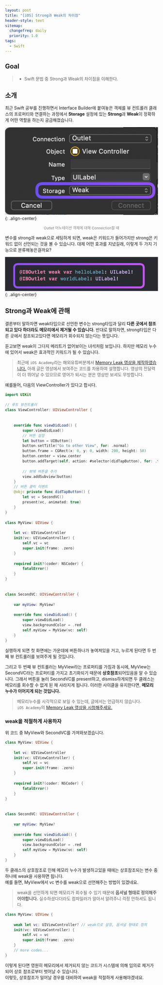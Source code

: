 ```yaml
---
layout: post
title: "[iOS] Strong과 Weak의 차이점"
header-style: text
sitemap:
  changefreq: daily
  priority: 1.0
tags:
  - Swift
---
```


## Goal

> - Swift 문법 중 Strong과 Weak의 차이점을 이해한다.

## 소개

최근 Swift 공부를 진행하면서 Interface Builder에 붙여놓은 객체를 뷰 컨트롤러 클래스의 프로퍼티와 연결하는 과정에서 **Storage** 설정에 있는 **Strong**과 **Weak**이 정확하게 어떤 역할을 하는지 궁금해졌습니다.

![connection](/img/in-post/iOS/StrongWeak/connection.png){: .align-center}

<div align="center" style="color: gray;font-size: 12px">Outlet 어노테이션 객체에 대해 Connection할 때</div>
<!-- FIXME: 캡션을 넣는 법을 몰라서 이렇게 넣음 -->

변수를 strong과 weak으로 세팅하게 되면, weak은 키워드가 들어가지만 strong은 키워드 없이 선언되는 것을 볼 수 있습니다.
대체 어떤 효과를 지녔길래, 이렇게 두 가지 기능으로 분류해놓은걸까요?

![connection](/img/in-post/iOS/StrongWeak/variables.png){: .align-center}

## Strong과 Weak에 관해

결론부터 말하자면 weak타입으로 선언한 변수는 strong타입과 달리 **다른 곳에서 참조되고 있다 하더라도 메모리에서 제거될 수 있습니다.**
반대로 말하자면, strong타입은 다른 곳에서 참조되고있다면 메모리가 회수되지 않는다는 뜻입니다.

듣고보면 weak이 그다지 메리트가 없어보이는 녀석처럼 보입니다.
하지만 메모리 누수에 있어서 weak은 효과적인 키워드가 될 수 있습니다.

> 최근에 `iOS Academy`라는 해외유튜버분께서 [Memory Leak 영상을 제작하였습니다.](https://youtu.be/b2AgibUg47k)
> 아래 글은 영상에서 보여주는 코드를 차용하여 설명합니다. 영상의 전달력이 더 뛰어날 수 있으므로 영어가 되시는 분은 영상만 보셔도 무방합니다.

예를들어, 다음의 ViewController가 있다고 합시다.

```swift
import UIKit

// 루트 뷰컨트롤러
class ViewController: UIViewController {


    override func viewDidLoad() {
        super.viewDidLoad()
        // 버튼 설정
        let button = UIButton()
        button.setTitle("Go to other View", for: .normal)
        button.frame = CGRect(x: 0, y: 0, width: 200, height: 50)
        button.center = view.center
        button.addTarget(self, action: #selector(didTapButton), for: .touchUpInside)

        // 뷰에 버튼을 추가
        view.addSubview(button)
    }
    // 버튼 클릭 이벤트
    @objc private func didTapButton() {
        let vc = SecondVC()
        present(vc, animated: true)
    }
}

class MyView: UIView {

    let vc: UIViewController
    init(vc: UIViewController) {
        self.vc = vc
        super.init(frame: .zero)
    }

    required init?(coder: NSCoder) {
        fatalError()
    }
}


class SecondVC: UIViewController {

    var myView: MyView?

    override func viewDidLoad() {
        super.viewDidLoad()
        view.backgroundColor = .red
        self.myView = MyView(vc: self)
    }
}
```

실행하게 되면 첫 화면에는 가운데에 버튼하나가 놓여져있을 거고, 누르게 된다면 두 번째 뷰 컨트롤러를 보여주게 될 것입니다.

그리고 두 번째 뷰 컨트롤러는 MyView라는 프로퍼티를 가짐과 동시에, MyView는 SecondVC라는 프로퍼티를 가지고 초기화되기 때문에 **상호참조**되어있음을 알 수 있습니다.
그래서 버튼을 눌러 SecondVC를 present하고, dismiss하게되면 두 클래스는 메모리를 회수할 수 없게 된 채 사라지게 됩니다. 이러한 사이클을 유지한다면, **메모리 누수가 이어지게 되는 것입니다.**

> 메모리누수를 시각적으로 보일 수 있는데, 글에서는 언급하지 않습니다.  
> `iOS Academy`의 [Memory Leak 영상을 시청해주세요.](https://youtu.be/b2AgibUg47k)

### weak을 적절하게 사용하자

위 코드 중 MyView와 SecondVC를 가져와보겠습니다.

```swift
class MyView: UIView {

    let vc: UIViewController
    init(vc: UIViewController) {
        self.vc = vc
        super.init(frame: .zero)
    }

    required init?(coder: NSCoder) {
        fatalError()
    }
}


class SecondVC: UIViewController {

    var myView: MyView?

    override func viewDidLoad() {
        super.viewDidLoad()
        view.backgroundColor = .red
        self.myView = MyView(vc: self)
    }
}
```

두 클래스의 상호참조로 인해 메모리 누수가 발생하고있을 때에는 상호참조되는 변수 중 하나에 weak을 사용하면 됩니다.  
예를 들면, MyView에서 vc 변수를 weak으로 선언해주는 방법이 있겠네요.

> weak을 선언하게 되면 메모리가 회수될 수 있기 때문에 **옵셔널 형태로 정의해주어야합니다.** 실수하셨다더라도 컴파일러가 알아서 알려주니 걱정 안하셔도 됩니다.

```swift
class MyView: UIView {

    weak let vc: UIViewController? // weak으로 설정, 옵셔널 형태로 정의
    init(vc: UIViewController) {
        self.vc = vc
        super.init(frame: .zero)
    }
    // more codes...
}
```

이렇게 된다면 영원히 메모리에서 제거되지 않는 코드가 시스템에 의해 임의로 제거가 되어 상호 참조로부터 벗어날 수 있습니다.  
이렇듯, 상호참조가 일어날 경우를 대비하여 weak을 적절하게 사용해야겠네요.
